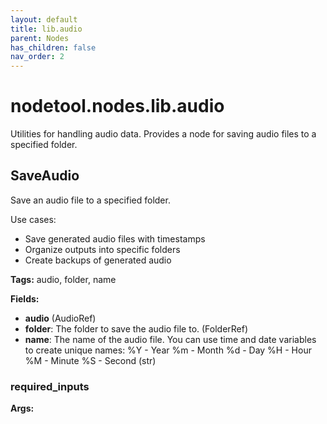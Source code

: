 ```yaml
---
layout: default
title: lib.audio
parent: Nodes
has_children: false
nav_order: 2
---
```


# nodetool.nodes.lib.audio

Utilities for handling audio data. Provides a node for saving audio files to a specified folder.

## SaveAudio

Save an audio file to a specified folder.

Use cases:

- Save generated audio files with timestamps
- Organize outputs into specific folders
- Create backups of generated audio

**Tags:** audio, folder, name

**Fields:**

- **audio** (AudioRef)
- **folder**: The folder to save the audio file to. (FolderRef)
- **name**:
  The name of the audio file.
  You can use time and date variables to create unique names:
  %Y - Year
  %m - Month
  %d - Day
  %H - Hour
  %M - Minute
  %S - Second
  (str)

### required_inputs

**Args:**
